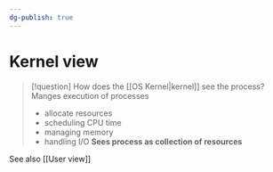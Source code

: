 ```yaml
---
dg-publish: true
---
```

# Kernel view

> [!question] How does the [[OS Kernel|kernel]] see the process?
> Manges execution of processes
> * allocate resources
> * scheduling CPU time
> * managing memory
> * handling I/O
> **Sees process as collection of resources**

See also [[User view]]
